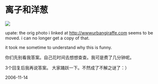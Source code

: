 # 离子和洋葱

![](http://www.urbangiraffe.com/images/general/best-onions.jpg)

upate: the orig photo i linked at http://wwwurbangiraffe.com seems to be moved. i can no longer get a copy of that.

it took me sometime to understand why this is funny.

你们先别看我答案。自己花时间去想想查查。我可是费了几分钟呢。

3个回复后我再说答案。
大家踊跃一下。不然成了不解之谜了：）

2006-11-14